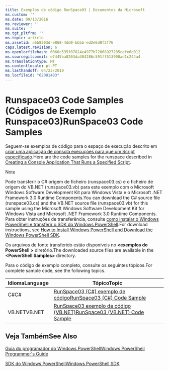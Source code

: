 ```yaml
---
title: Exemplos de código RunSpace03 | Documentos da Microsoft
ms.custom: ''
ms.date: 09/13/2016
ms.reviewer: ''
ms.suite: ''
ms.tgt_pltfrm: ''
ms.topic: article
ms.assetid: a6b8303d-e868-4dd0-bbbb-ed2e6d8f2f76
caps.latest.revision: 6
ms.openlocfilehash: 6060c535f07814e4977b72068927205cefe6d012
ms.sourcegitcommit: e7445ba8203da304286c591ff513900ad1c244a4
ms.translationtype: MT
ms.contentlocale: pt-PT
ms.lasthandoff: 04/23/2019
ms.locfileid: "62081483"
---
```

# <a name="runspace03-code-samples"></a><span data-ttu-id="ab88c-102">Runspace03 Code Samples (Códigos de Exemplo Runspace03)</span><span class="sxs-lookup"><span data-stu-id="ab88c-102">RunSpace03 Code Samples</span></span>

<span data-ttu-id="ab88c-103">Seguem-se exemplos de código para o espaço de execução descrito em [criar uma aplicação de consola execuções para que um Script especificado](http://msdn.microsoft.com/en-us/a93e6006-36db-4bcc-b9da-c5bebf4ffd68).</span><span class="sxs-lookup"><span data-stu-id="ab88c-103">Here are the code samples for the runspace described in [Creating a Console Application That Runs a Specified Script](http://msdn.microsoft.com/en-us/a93e6006-36db-4bcc-b9da-c5bebf4ffd68).</span></span>

> [!NOTE]
> <span data-ttu-id="ab88c-104">Pode transferir o C# origem de ficheiro (runspace03.cs) e o ficheiro de origem do VB.NET (runspace03.vb) para este exemplo com o Microsoft Windows Software Development Kit para Windows Vista e o Microsoft .NET Framework 3.0 Runtime Components.</span><span class="sxs-lookup"><span data-stu-id="ab88c-104">You can download the C# source file (runspace03.cs) and the VB.NET source file (runspace03.vb) for this sample using the Microsoft Windows Software Development Kit for Windows Vista and Microsoft .NET Framework 3.0 Runtime Components.</span></span> <span data-ttu-id="ab88c-105">Para obter instruções de transferência, consulte [como instalar o Windows PowerShell e transferir o SDK do Windows PowerShell](/powershell/developer/installing-the-windows-powershell-sdk).</span><span class="sxs-lookup"><span data-stu-id="ab88c-105">For download instructions, see [How to Install Windows PowerShell and Download the Windows PowerShell SDK](/powershell/developer/installing-the-windows-powershell-sdk).</span></span>
>
> <span data-ttu-id="ab88c-106">Os arquivos de fonte transferido estão disponíveis no  **\<exemplos do PowerShell >** diretório.</span><span class="sxs-lookup"><span data-stu-id="ab88c-106">The downloaded source files are available in the **\<PowerShell Samples>** directory.</span></span>

<span data-ttu-id="ab88c-107">Para o código de exemplo completo, consulte os seguintes tópicos.</span><span class="sxs-lookup"><span data-stu-id="ab88c-107">For complete sample code, see the following topics.</span></span>

|<span data-ttu-id="ab88c-108">Idioma</span><span class="sxs-lookup"><span data-stu-id="ab88c-108">Language</span></span>|<span data-ttu-id="ab88c-109">Tópico</span><span class="sxs-lookup"><span data-stu-id="ab88c-109">Topic</span></span>|
|--------------|-----------|
|<span data-ttu-id="ab88c-110">C#</span><span class="sxs-lookup"><span data-stu-id="ab88c-110">C#</span></span>|[<span data-ttu-id="ab88c-111">RunSpace03 (C#) exemplo de código</span><span class="sxs-lookup"><span data-stu-id="ab88c-111">RunSpace03 (C#) Code Sample</span></span>](./runspace03-csharp-code-sample.md)|
|<span data-ttu-id="ab88c-112">VB.NET</span><span class="sxs-lookup"><span data-stu-id="ab88c-112">VB.NET</span></span>|[<span data-ttu-id="ab88c-113">RunSpace03 exemplo de código (VB.NET)</span><span class="sxs-lookup"><span data-stu-id="ab88c-113">RunSpace03 (VB.NET) Code Sample</span></span>](./runspace03-vb-net-code-sample.md)|

## <a name="see-also"></a><span data-ttu-id="ab88c-114">Veja Também</span><span class="sxs-lookup"><span data-stu-id="ab88c-114">See Also</span></span>

[<span data-ttu-id="ab88c-115">Guia do programador do Windows PowerShell</span><span class="sxs-lookup"><span data-stu-id="ab88c-115">Windows PowerShell Programmer's Guide</span></span>](./windows-powershell-programmer-s-guide.md)

[<span data-ttu-id="ab88c-116">SDK do Windows PowerShell</span><span class="sxs-lookup"><span data-stu-id="ab88c-116">Windows PowerShell SDK</span></span>](../windows-powershell-reference.md)